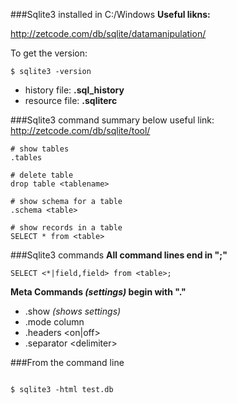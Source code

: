 ###Sqlite3 installed in C:/Windows
**Useful likns:**

http://zetcode.com/db/sqlite/datamanipulation/

To get the version:
```
$ sqlite3 -version
```

- history file: **.sql_history**
- resource file: **.sqliterc**

###Sqlite3 command summary below
useful link: http://zetcode.com/db/sqlite/tool/

```
# show tables
.tables

# delete table
drop table <tablename>

# show schema for a table
.schema <table>

# show records in a table
SELECT * from <table>
```

###Sqlite3 commands
**All command lines end in ";"**
```
SELECT <*|field,field> from <table>;
```
**Meta Commands *(settings)* begin with "."**
- .show *(shows settings)*
- .mode column
- .headers \<on|off\>
- .separator \<delimiter\>

###From the command line
```

$ sqlite3 -html test.db
```

